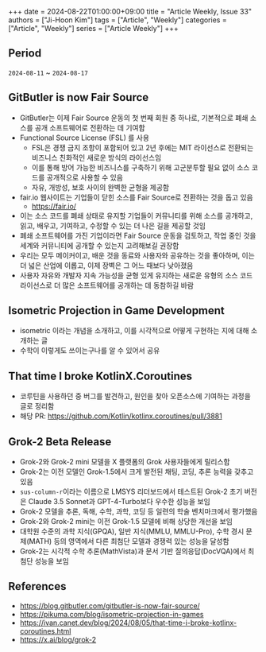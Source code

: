 +++
date = 2024-08-22T01:00:00+09:00
title = "Article Weekly, Issue 33"
authors = ["Ji-Hoon Kim"]
tags = ["Article", "Weekly"]
categories = ["Article", "Weekly"]
series = ["Article Weekly"]
+++

## Period

`2024-08-11` ~ `2024-08-17`

## GitButler is now Fair Source

- GitButler는 이제 Fair Source 운동의 첫 번째 회원 중 하나로, 기본적으로 폐쇄 소스를 공개 소프트웨어로 전환하는 데 기여함
- Functional Source License (FSL) 를 사용
  - FSL은 경쟁 금지 조항이 포함되어 있고 2년 후에는 MIT 라이선스로 전환되는 비즈니스 친화적인 새로운 방식의 라이선스임
  - 이를 통해 방어 가능한 비즈니스를 구축하기 위해 고군분투할 필요 없이 소스 코드를 공개적으로 사용할 수 있음
  - 자유, 개방성, 보호 사이의 완벽한 균형을 제공함
- fair.io 웹사이트는 기업들이 닫힌 소스를 Fair Source로 전환하는 것을 돕고 있음
  - https://fair.io/
- 이는 소스 코드를 폐쇄 상태로 유지할 기업들이 커뮤니티를 위해 소스를 공개하고, 읽고, 배우고, 기여하고, 수정할 수 있는 더 나은 길을 제공할 것임
- 폐쇄 소프트웨어를 가진 기업이라면 Fair Source 운동을 검토하고, 작업 중인 것을 세계와 커뮤니티에 공개할 수 있는지 고려해보길 권장함
- 우리는 모두 메이커이고, 배운 것을 동료와 사용자와 공유하는 것을 좋아하며, 이는 더 넓은 산업에 이롭고, 이제 장벽은 그 어느 때보다 낮아졌음
- 사용자 자유와 개발자 지속 가능성을 균형 있게 유지하는 새로운 유형의 소스 코드 라이선스로 더 많은 소프트웨어를 공개하는 데 동참하길 바람

## Isometric Projection in Game Development

- isometric 이라는 개념을 소개하고, 이를 시각적으로 어떻게 구현하는 지에 대해 소개하는 글
- 수학이 이렇게도 쓰이는구나를 알 수 있어서 공유

## That time I broke KotlinX.Coroutines

- 코루틴을 사용하던 중 버그를 발견하고, 원인을 찾아 오픈소스에 기여하는 과정을 글로 정리함
- 해당 PR: https://github.com/Kotlin/kotlinx.coroutines/pull/3881

## Grok-2 Beta Release

- Grok-2와 Grok-2 mini 모델을 X 플랫폼의 Grok 사용자들에게 릴리스함
- Grok-2는 이전 모델인 Grok-1.5에서 크게 발전된 채팅, 코딩, 추론 능력을 갖추고 있음
- `sus-column-r`이라는 이름으로 LMSYS 리더보드에서 테스트된 Grok-2 초기 버전은 Claude 3.5 Sonnet과 GPT-4-Turbo보다 우수한 성능을 보임
- Grok-2 모델을 추론, 독해, 수학, 과학, 코딩 등 일련의 학술 벤치마크에서 평가했음
- Grok-2와 Grok-2 mini는 이전 Grok-1.5 모델에 비해 상당한 개선을 보임
- 대학원 수준의 과학 지식(GPQA), 일반 지식(MMLU, MMLU-Pro), 수학 경시 문제(MATH) 등의 영역에서 다른 최첨단 모델과 경쟁력 있는 성능을 달성함
- Grok-2는 시각적 수학 추론(MathVista)과 문서 기반 질의응답(DocVQA)에서 최첨단 성능을 보임

## References

- https://blog.gitbutler.com/gitbutler-is-now-fair-source/
- https://pikuma.com/blog/isometric-projection-in-games
- https://ivan.canet.dev/blog/2024/08/05/that-time-i-broke-kotlinx-coroutines.html
- https://x.ai/blog/grok-2
